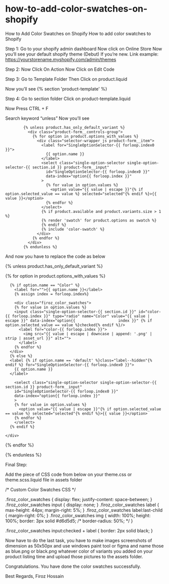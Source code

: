 # how-to-add-color-swatches-on-shopify
How to Add Color Swatches on Shopify
How to add color swatches to Shopify 

Step 1: 
Go to your shopify admin dashboard 
Now click on Online Store
Now you’ll see your default shopify theme (Debut) If you’re new.
Link example: https://yourstorename.myshopify.com/admin/themes


Step 2: 
Now Click On Action
Now Click on Edit Code


Step 3: 
Go to Template Folder
Then Click on product.liquid

Now you’ll see {% section 'product-template' %}

Step 4: 
Go to section folder
Click on product-template.liquid

Now Press CTRL + F

Search keyword “unless”
Now you’ll see 

            {% unless product.has_only_default_variant %}
              <div class="product-form__controls-group">
                {% for option in product.options_with_values %}
                  <div class="selector-wrapper js product-form__item">
                    <label for="SingleOptionSelector-{{ forloop.index0 }}">
                      {{ option.name }}
                    </label>
                    <select class="single-option-selector single-option-selector-{{ section.id }} product-form__input"
                      id="SingleOptionSelector-{{ forloop.index0 }}"
                      data-index="option{{ forloop.index }}"
                    >
                      {% for value in option.values %}
                        <option value="{{ value | escape }}"{% if option.selected_value == value %} selected="selected"{% endif %}>{{ value }}</option>
                      {% endfor %}
                    </select>
                    {% if product.available and product.variants.size > 1 %}
                    {% render 'swatch' for product.options as swatch %}
                    {% endif %} 
                    {% include 'color-swatch' %} 
                  </div>
                {% endfor %}
              </div>
            {% endunless %}


And now you have to replace the code as below

{% unless product.has_only_default_variant %}
<div class="product-form__controls-group">
  {% for option in product.options_with_values %}
    <div class="selector-wrapper js product-form__item">
 
      {% if option.name == "Color" %}
        <label for="">{{ option.name }}</label>
        {% assign index = forloop.index%}
 
        <div class="firoz_color_swatches">
        {% for value in option.values %}
        <input class="single-option-selector-{{ section.id }}" id="color-{{ forloop.index }}" type="radio" name="Color" value="{{ value | escape }}" data-index="option{{                   index }}" {% if option.selected_value == value %}checked{% endif %}/>
          <label for="color-{{ forloop.index }}">
            <img src="{{ value | escape | downcase | append: '.png' | strip | asset_url }}" alt="">
          </label>
        {% endfor %}
      </div>  
      {% else %}
      <label {% if option.name == 'default' %}class="label--hidden"{% endif %} for="SingleOptionSelector-{{ forloop.index0 }}">
        {{ option.name }}
      </label>
 
        <select class="single-option-selector single-option-selector-{{ section.id }} product-form__input"
        id="SingleOptionSelector-{{ forloop.index0 }}"
        data-index="option{{ forloop.index }}"
        >
        {% for value in option.values %}
          <option value="{{ value | escape }}"{% if option.selected_value == value %} selected="selected"{% endif %}>{{ value }}</option>
        {% endfor %}
        </select>
      {% endif %}
 
    </div>
  {% endfor %}
</div>
{% endunless %}



Final Step: 

Add the piece of CSS code from below on your theme.css or theme.scss.liquid file in assets folder

/* Custom Color Swatches CSS */
 
.firoz_color_swatches {
  display: flex;
  justify-content: space-between;
}
.firoz_color_swatches input {
  display: none;
}
.firoz_color_swatches label {
  max-height: 44px;
  margin-right: 5%;
}
.firoz_color_swatches label:last-child {
  margin-right: 0%;
}
.firoz_color_swatches img {
  width: 100%;
  height: 100%;
  border: 3px solid #d6d5d5;
  /* border-radius: 50%; */
}
 
.firoz_color_swatches input:checked + label {
  border: 2px solid black;
}


Now have to do the last task, you have to make images screenshots of dimension as 50x50px and use windows paint tool or figma  and name those as blue.png or black.png whatever color of variants you added on your product listing time and upload those pictures to the assets folder.

Congratulations. You have done the color swatches successfully.

Best Regards,
Firoz Hossain
